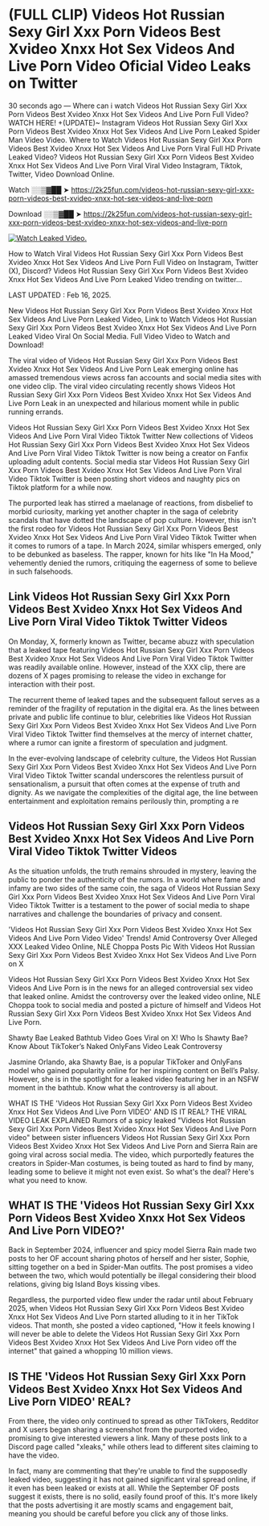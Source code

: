 # (FULL CLIP) Videos Hot Russian Sexy Girl Xxx Porn Videos Best Xvideo Xnxx Hot Sex Videos And Live Porn Video Oficial Video Leaks on Twitter

30 seconds ago — Where can i watch Videos Hot Russian Sexy Girl Xxx Porn Videos Best Xvideo Xnxx Hot Sex Videos And Live Porn Full Video? WATCH HERE! +(UPDATE)~ Instagram Videos Hot Russian Sexy Girl Xxx Porn Videos Best Xvideo Xnxx Hot Sex Videos And Live Porn Leaked Spider Man Video Video. Where to Watch Videos Hot Russian Sexy Girl Xxx Porn Videos Best Xvideo Xnxx Hot Sex Videos And Live Porn Viral Full HD Private Leaked Video? Videos Hot Russian Sexy Girl Xxx Porn Videos Best Xvideo Xnxx Hot Sex Videos And Live Porn Viral Viral Video Instagram, Tiktok, Twitter, Video Download Online.

Watch ░░▒▓██ ➤ https://2k25fun.com/videos-hot-russian-sexy-girl-xxx-porn-videos-best-xvideo-xnxx-hot-sex-videos-and-live-porn

Download ░░▒▓██ ➤ https://2k25fun.com/videos-hot-russian-sexy-girl-xxx-porn-videos-best-xvideo-xnxx-hot-sex-videos-and-live-porn

[![Watch Leaked Video.](https://miro.medium.com/v2/resize:fit:828/format:webp/1*cilzJN44JGOrTw9NJCrNHA.gif "Watch Leaked Video")](https://2k25fun.com/videos-hot-russian-sexy-girl-xxx-porn-videos-best-xvideo-xnxx-hot-sex-videos-and-live-porn)

How to Watch Viral Videos Hot Russian Sexy Girl Xxx Porn Videos Best Xvideo Xnxx Hot Sex Videos And Live Porn Full Video on Instagram, Twitter (X), Discord? Videos Hot Russian Sexy Girl Xxx Porn Videos Best Xvideo Xnxx Hot Sex Videos And Live Porn Leaked Video trending on twitter...

LAST UPDATED : Feb 16, 2025.

New Videos Hot Russian Sexy Girl Xxx Porn Videos Best Xvideo Xnxx Hot Sex Videos And Live Porn Leaked Video, Link to Watch Videos Hot Russian Sexy Girl Xxx Porn Videos Best Xvideo Xnxx Hot Sex Videos And Live Porn Leaked Video Viral On Social Media. Full Video Video to Watch and Download!

The viral video of Videos Hot Russian Sexy Girl Xxx Porn Videos Best Xvideo Xnxx Hot Sex Videos And Live Porn Leak emerging online has amassed tremendous views across fan accounts and social media sites with one video clip. The viral video circulating recently shows Videos Hot Russian Sexy Girl Xxx Porn Videos Best Xvideo Xnxx Hot Sex Videos And Live Porn Leak in an unexpected and hilarious moment while in public running errands.

Videos Hot Russian Sexy Girl Xxx Porn Videos Best Xvideo Xnxx Hot Sex Videos And Live Porn Viral Video Tiktok Twitter New collections of Videos Hot Russian Sexy Girl Xxx Porn Videos Best Xvideo Xnxx Hot Sex Videos And Live Porn Viral Video Tiktok Twitter is now being a creator on Fanfix uploading adult contents. Social media star Videos Hot Russian Sexy Girl Xxx Porn Videos Best Xvideo Xnxx Hot Sex Videos And Live Porn Viral Video Tiktok Twitter is been posting short videos and naughty pics on Tiktok platform for a while now.

The purported leak has stirred a maelanage of reactions, from disbelief to morbid curiosity, marking yet another chapter in the saga of celebrity scandals that have dotted the landscape of pop culture. However, this isn't the first rodeo for Videos Hot Russian Sexy Girl Xxx Porn Videos Best Xvideo Xnxx Hot Sex Videos And Live Porn Viral Video Tiktok Twitter when it comes to rumors of a tape. In March 2024, similar whispers emerged, only to be debunked as baseless. The rapper, known for hits like "In Ha Mood," vehemently denied the rumors, critiquing the eagerness of some to believe in such falsehoods.

## Link Videos Hot Russian Sexy Girl Xxx Porn Videos Best Xvideo Xnxx Hot Sex Videos And Live Porn Viral Video Tiktok Twitter Videos

On Monday, X, formerly known as Twitter, became abuzz with speculation that a leaked tape featuring Videos Hot Russian Sexy Girl Xxx Porn Videos Best Xvideo Xnxx Hot Sex Videos And Live Porn Viral Video Tiktok Twitter was readily available online. However, instead of the XXX clip, there are dozens of X pages promising to release the video in exchange for interaction with their post.

The recurrent theme of leaked tapes and the subsequent fallout serves as a reminder of the fragility of reputation in the digital era. As the lines between private and public life continue to blur, celebrities like Videos Hot Russian Sexy Girl Xxx Porn Videos Best Xvideo Xnxx Hot Sex Videos And Live Porn Viral Video Tiktok Twitter find themselves at the mercy of internet chatter, where a rumor can ignite a firestorm of speculation and judgment.

In the ever-evolving landscape of celebrity culture, the Videos Hot Russian Sexy Girl Xxx Porn Videos Best Xvideo Xnxx Hot Sex Videos And Live Porn Viral Video Tiktok Twitter scandal underscores the relentless pursuit of sensationalism, a pursuit that often comes at the expense of truth and dignity. As we navigate the complexities of the digital age, the line between entertainment and exploitation remains perilously thin, prompting a re

##  Videos Hot Russian Sexy Girl Xxx Porn Videos Best Xvideo Xnxx Hot Sex Videos And Live Porn Viral Video Tiktok Twitter Videos

As the situation unfolds, the truth remains shrouded in mystery, leaving the public to ponder the authenticity of the rumors. In a world where fame and infamy are two sides of the same coin, the saga of Videos Hot Russian Sexy Girl Xxx Porn Videos Best Xvideo Xnxx Hot Sex Videos And Live Porn Viral Video Tiktok Twitter is a testament to the power of social media to shape narratives and challenge the boundaries of privacy and consent.

'Videos Hot Russian Sexy Girl Xxx Porn Videos Best Xvideo Xnxx Hot Sex Videos And Live Porn Video Video' Trends! Amid Controversy Over Alleged XXX Leaked Video Online, NLE Choppa Posts Pic With Videos Hot Russian Sexy Girl Xxx Porn Videos Best Xvideo Xnxx Hot Sex Videos And Live Porn on X

Videos Hot Russian Sexy Girl Xxx Porn Videos Best Xvideo Xnxx Hot Sex Videos And Live Porn is in the news for an alleged controversial sex video that leaked online. Amidst the controversy over the leaked video online, NLE Choppa took to social media and posted a picture of himself and Videos Hot Russian Sexy Girl Xxx Porn Videos Best Xvideo Xnxx Hot Sex Videos And Live Porn.

Shawty Bae Leaked Bathtub Video Goes Viral on X! Who Is Shawty Bae? Know About TikToker’s Naked OnlyFans Video Leak Controversy

Jasmine Orlando, aka Shawty Bae, is a popular TikToker and OnlyFans model who gained popularity online for her inspiring content on Bell’s Palsy. However, she is in the spotlight for a leaked video featuring her in an NSFW moment in the bathtub. Know what the controversy is all about.

WHAT IS THE 'Videos Hot Russian Sexy Girl Xxx Porn Videos Best Xvideo Xnxx Hot Sex Videos And Live Porn VIDEO' AND IS IT REAL? THE VIRAL VIDEO LEAK EXPLAINED Rumors of a spicy leaked "Videos Hot Russian Sexy Girl Xxx Porn Videos Best Xvideo Xnxx Hot Sex Videos And Live Porn video" between sister influencers Videos Hot Russian Sexy Girl Xxx Porn Videos Best Xvideo Xnxx Hot Sex Videos And Live Porn and Sierra Rain are going viral across social media. The video, which purportedly features the creators in Spider-Man costumes, is being touted as hard to find by many, leading some to believe it might not even exist. So what's the deal? Here's what you need to know.

## WHAT IS THE 'Videos Hot Russian Sexy Girl Xxx Porn Videos Best Xvideo Xnxx Hot Sex Videos And Live Porn VIDEO?'

Back in September 2024, influencer and spicy model Sierra Rain made two posts to her OF account sharing photos of herself and her sister, Sophie, sitting together on a bed in Spider-Man outfits. The post promises a video between the two, which would potentially be illegal considering their blood relations, giving big Island Boys kissing vibes.

Regardless, the purported video flew under the radar until about February 2025, when Videos Hot Russian Sexy Girl Xxx Porn Videos Best Xvideo Xnxx Hot Sex Videos And Live Porn started alluding to it in her TikTok videos. That month, she posted a video captioned, "How it feels knowing I will never be able to delete the Videos Hot Russian Sexy Girl Xxx Porn Videos Best Xvideo Xnxx Hot Sex Videos And Live Porn video off the internet" that gained a whopping 10 million views.

## IS THE 'Videos Hot Russian Sexy Girl Xxx Porn Videos Best Xvideo Xnxx Hot Sex Videos And Live Porn VIDEO' REAL?

From there, the video only continued to spread as other TikTokers, Redditor and X users began sharing a screenshot from the purported video, promising to give interested viewers a link. Many of these posts link to a Discord page called "xleaks," while others lead to different sites claiming to have the video.

In fact, many are commenting that they're unable to find the supposedly leaked video, suggesting it has not gained significant viral spread online, if it even has been leaked or exists at all. While the September OF posts suggest it exists, there is no solid, easily found proof of this. It's more likely that the posts advertising it are mostly scams and engagement bait, meaning you should be careful before you click any of those links.